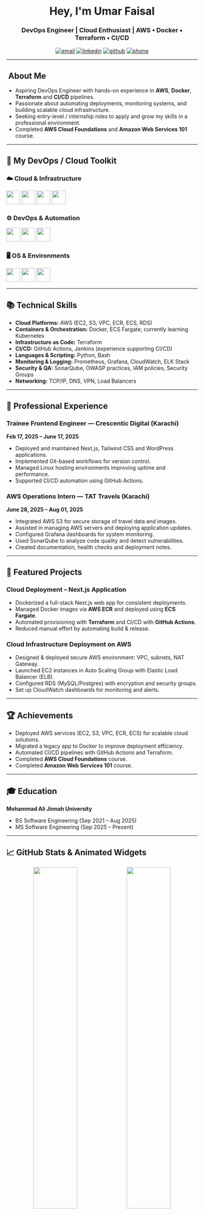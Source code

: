 <!-- README.md for Umar Faisal (MirrzaY101) - animated style inspired by ashhadhere -->

<h1 align="center">Hey, I'm Umar Faisal</h1>
<h3 align="center">DevOps Engineer | Cloud Enthusiast | AWS • Docker • Terraform • CI/CD</h3>

<p align="center">
  <a href="mailto:omer.mirza1233@gmail.com"><img src="https://img.shields.io/badge/Email-omer.mirza1233@gmail.com-blue?style=flat-square&logo=gmail" alt="email" /></a>
  <a href="https://www.linkedin.com/in/umar-faisal-mirza"><img src="https://img.shields.io/badge/LinkedIn-Umar%20Faisal-blue?style=flat-square&logo=linkedin" alt="linkedin" /></a>
  <a href="https://github.com/MirrzaY101"><img src="https://img.shields.io/badge/GitHub-MirrzaY101-black?style=flat-square&logo=github" alt="github" /></a>
  <a href="tel:+923322234444"><img src="https://img.shields.io/badge/Phone-+92%20332%202234444-blue?style=flat-square&logo=phone" alt="phone" /></a>
</p>

---

## ‍ About Me
- Aspiring DevOps Engineer with hands-on experience in **AWS**, **Docker**, **Terraform** and **CI/CD** pipelines.  
- Passionate about automating deployments, monitoring systems, and building scalable cloud infrastructure.  
- Seeking entry-level / internship roles to apply and grow my skills in a professional environment.  
- Completed **AWS Cloud Foundations** and **Amazon Web Services 101** course.

---

## 🧰 My DevOps / Cloud Toolkit

### ☁️ Cloud & Infrastructure
<img src="https://raw.githubusercontent.com/ashhadhere/ashhadhere/main/assets/aws.png" width="36" height="36" /> <img src="https://raw.githubusercontent.com/ashhadhere/ashhadhere/main/assets/terraform.png" width="36" height="36" /> <img src="https://raw.githubusercontent.com/ashhadhere/ashhadhere/main/assets/docker.png" width="36" height="36" /> <img src="https://raw.githubusercontent.com/ashhadhere/ashhadhere/main/assets/nginx.png" width="36" height="36" />

### ⚙️ DevOps & Automation
<img src="https://raw.githubusercontent.com/ashhadhere/ashhadhere/main/assets/github-actions.png" width="36" height="36" /> <img src="https://raw.githubusercontent.com/ashhadhere/ashhadhere/main/assets/ci-cd.png" width="36" height="36" /> <img src="https://raw.githubusercontent.com/ashhadhere/ashhadhere/main/assets/bash.png" width="36" height="36" />

### 🖥 OS & Environments
<img src="https://raw.githubusercontent.com/ashhadhere/ashhadhere/main/assets/ubuntu.png" width="36" height="36" /> <img src="https://raw.githubusercontent.com/ashhadhere/ashhadhere/main/assets/windows.png" width="36" height="36" /> <img src="https://raw.githubusercontent.com/ashhadhere/ashhadhere/main/assets/linux.png" width="36" height="36" />

---

## 📚 Technical Skills

- **Cloud Platforms:** AWS (EC2, S3, VPC, ECR, ECS, RDS)  
- **Containers & Orchestration:** Docker, ECS Fargate; currently learning Kubernetes  
- **Infrastructure as Code:** Terraform  
- **CI/CD:** GitHub Actions, Jenkins (experience supporting CI/CD)  
- **Languages & Scripting:** Python, Bash  
- **Monitoring & Logging:** Prometheus, Grafana, CloudWatch, ELK Stack  
- **Security & QA:** SonarQube, OWASP practices, IAM policies, Security Groups  
- **Networking:** TCP/IP, DNS, VPN, Load Balancers

---

## 💼 Professional Experience

### Trainee Frontend Engineer — Crescentic Digital (Karachi)  
**Feb 17, 2025 – June 17, 2025**  
- Deployed and maintained Next.js, Tailwind CSS and WordPress applications.  
- Implemented Git-based workflows for version control.  
- Managed Linux hosting environments improving uptime and performance.  
- Supported CI/CD automation using GitHub Actions.

### AWS Operations Intern — TAT Travels (Karachi)  
**June 28, 2025 – Aug 01, 2025**  
- Integrated AWS S3 for secure storage of travel data and images.  
- Assisted in managing AWS servers and deploying application updates.  
- Configured Grafana dashboards for system monitoring.  
- Used SonarQube to analyze code quality and detect vulnerabilities.  
- Created documentation, health checks and deployment notes.

---

## 🧩 Featured Projects

### Cloud Deployment – Next.js Application
- Dockerized a full-stack Next.js web app for consistent deployments.  
- Managed Docker images via **AWS ECR** and deployed using **ECS Fargate**.  
- Automated provisioning with **Terraform** and CI/CD with **GitHub Actions**.  
- Reduced manual effort by automating build & release.

### Cloud Infrastructure Deployment on AWS
- Designed & deployed secure AWS environment: VPC, subnets, NAT Gateway.  
- Launched EC2 instances in Auto Scaling Group with Elastic Load Balancer (ELB).  
- Configured RDS (MySQL/Postgres) with encryption and security groups.  
- Set up CloudWatch dashboards for monitoring and alerts.

---

## 🏆 Achievements
- Deployed AWS services (EC2, S3, VPC, ECR, ECS) for scalable cloud solutions.  
- Migrated a legacy app to Docker to improve deployment efficiency.  
- Automated CI/CD pipelines with GitHub Actions and Terraform.  
- Completed **AWS Cloud Foundations** course.  
- Completed **Amazon Web Services 101** course.

---

## 🎓 Education
**Mohammad Ali Jinnah University**  
- BS Software Engineering (Sep 2021 – Aug 2025)  
- MS Software Engineering (Sep 2025 – Present)

---

## 📈 GitHub Stats & Animated Widgets

<p align="center">
  <img src="https://github-readme-stats.vercel.app/api?username=MirrzaY101&show_icons=true&theme=tokyonight" width="48%" />
  <img src="https://github-readme-streak-stats.herokuapp.com/?user=MirrzaY101&theme=tokyonight" width="48%" />
</p>

<p align="center">
  <img src="https://github-readme-stats.vercel.app/api/top-langs/?username=MirrzaY101&layout=compact&theme=tokyonight" width="40%" />
</p>

---

### 🔥 Animated Typing (Live)
<p align="center">
  <img src="https://readme-typing-svg.herokuapp.com?font=Fira+Code&pause=1000&color=00C7FF&width=650&lines=DevOps+Engineer+in+Progress...;AWS+%7C+Docker+%7C+Terraform+%7C+CI%2FCD;Always+learning+and+automating+everything!" alt="typing" />
</p>

---

### 🐍 Contribution Grid Snake (animated)
<p align="center">
  <!-- Using the snake animation image path as used in ashhadhere profile -->
  <img src="https://raw.githubusercontent.com/ashhadhere/ashhadhere/output/github-contribution-grid-snake.svg" alt="contribution-snake" />
</p>

---

> “Continuous Learning. Continuous Deployment.” — *Umar Faisal*

---
